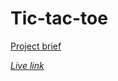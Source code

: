 # Tic-tac-toe

[Project brief](https://www.theodinproject.com/lessons/node-path-javascript-tic-tac-toe) 

*[Live link](https://piotrnajda3000.github.io/tic-tac-toe)*


